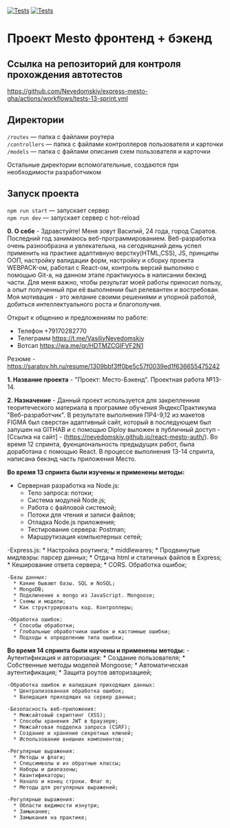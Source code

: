 [![Tests](../../actions/workflows/tests-13-sprint.yml/badge.svg)](../../actions/workflows/tests-13-sprint.yml) [![Tests](../../actions/workflows/tests-14-sprint.yml/badge.svg)](../../actions/workflows/tests-14-sprint.yml)
# Проект Mesto фронтенд + бэкенд

## Ссылка на репозиторий для контроля прохождения автотестов 
https://github.com/Nevedomskiy/express-mesto-gha/actions/workflows/tests-13-sprint.yml

## Директории

`/routes` — папка с файлами роутера  
`/controllers` — папка с файлами контроллеров пользователя и карточки   
`/models` — папка с файлами описания схем пользователя и карточки  
  
Остальные директории вспомогательные, создаются при необходимости разработчиком

## Запуск проекта

`npm run start` — запускает сервер   
`npm run dev` — запускает сервер с hot-reload

**0. О себе** - Здравстуйте! Меня зовут Василий, 24 года, город Саратов. Последний год занимаюсь веб-программированием. Веб-разработка очень разнообразна и увлекательна, на сегодняшний день успел применить на практике адаптивную верстку(HTML,CSS), JS, принципы ООП, настройку валидации форм, настройку и сборку проекта WEBPACK-ом, работал c React-ом, контроль версий выполняю с помощью Git-а, на данном этапе практикуюсь в написании бекэнд части.
Для меня важно, чтобы результат моей работы приносил пользу, а опыт полученный при её выполнении был релевантен и востребован.
Моя мотивация - это желание своими решениями и упорной работой, добиться интеллектуального роста и благополучия.

Открыт к общению и предложениям по работе:
- Телефон +79170282770
- Телеграмм https://t.me/VasiliyNevedomskiy
- Вотсап https://wa.me/qr/HDTMZCGIFVF2N1

Резюме - https://saratov.hh.ru/resume/1309bbf3ff0be5c57f0039ed1f636655475242

**1. Название проекта** - "Проект: Место-Бэкенд". Проектная работа №13-14.

**2. Назначение** - Данный проект используется для закрепленния теоритеческого материала в программе обучения ЯндексПрактикума "Веб-разработчик". В результате выполнения ПР4-9,12 из макетов FIGMA был сверстан адаптивный сайт, который в последующем был запушен на GITHAB и с помощью Diploy выложен в публичный доступ - [Ссылка на сайт] - (https://nevedomskiy.github.io/react-mesto-auth/). Во время 12 спринта, фукнциональность предыдущих работ, была доработана с помощью React. В процессе выполнения 13-14 спринта, написана бекэнд часть приложения Место.



**Во время 13 спринта были изучены и применены методы:**
   - Серверная разработка на Node.js:
      * Тело запроса: потоки;
      * Система модулей Node.js;
      * Работа с файловой системой;
      * Потоки для чтения и записи файлов;
      * Отладка Node.js приложения;
      * Тестирование сервера: Postman;
      * Маршрутизация компьютерных сетей;

   -Express.js:
      * Настройка роутинга;
      * middlewares;
      * Продвинутые мидлвэры: парсер данных;
      * Отдача html и статичных файлов в Express;
      * Кеширование ответа сервера;
      * CORS. Обработка ошибок;

    -Базы данных:
      * Какие бывают базы. SQL и NoSQL;
      * MongoDB;
      * Подключение к mongo из JavaScript. Mongoose;
      * Схемы и модели;
      * Как структурировать код. Контроллеры;

    -Обработка ошибок:
      * Способы обработки;
      * Глобальные обработчики ошибок и кастомные ошибки;
      * Подходы к определению типа ошибки;    

**Во время 14 спринта были изучены и применены методы:**
    - Аутентификация и авторизация:
      * Создание пользователя;
      * Собственные методы моделей Mongoose;
      * Автоматическая аутентификация;
      * Защита роутов авторизацией;      

    -Обработка ошибок и валидация приходящих данных:
      * Централизованная обработка ошибок;
      * Валидация приходящих на сервер данных;
      
    -Безопасность веб-приложения:
      * Межсайтовый скриптинг (XSS);
      * Способы хранения JWT в браузере;
      * Межсайтовая подделка запроса (CSRF);
      * Создание и хранение секретных ключей;
      * Использование внешних компонентов;

    -Регулярные выражения:
      * Методы и флаги;
      * Спецсимволы и их обратные классы;
      * Наборы и диапазоны;    
      * Квантификаторы;
      * Начало и конец строки. Флаг m;
      * Методы для регулярных выражений;   
      
    -Регулярные выражения:
      * Области видимости изнутри;
      * Замыкание;
      * Замыкания на практике;          

